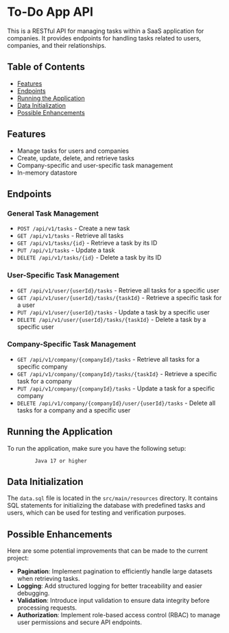 # To-Do App API

This is a RESTful API for managing tasks within a SaaS application for companies. It provides endpoints for handling tasks related to users, companies, and their relationships.

## Table of Contents
- [Features](#features)
- [Endpoints](#endpoints)
- [Running the Application](#running-the-application)
- [Data Initialization](#data-initialization)
- [Possible Enhancements](#possible-enhancements)

## Features
- Manage tasks for users and companies
- Create, update, delete, and retrieve tasks
- Company-specific and user-specific task management
- In-memory datastore 

## Endpoints

### General Task Management
- `POST /api/v1/tasks` - Create a new task
- `GET /api/v1/tasks` - Retrieve all tasks
- `GET /api/v1/tasks/{id}` - Retrieve a task by its ID
- `PUT /api/v1/tasks` - Update a task
- `DELETE /api/v1/tasks/{id}` - Delete a task by its ID

### User-Specific Task Management
- `GET /api/v1/user/{userId}/tasks` - Retrieve all tasks for a specific user
- `GET /api/v1/user/{userId}/tasks/{taskId}` - Retrieve a specific task for a user
- `PUT /api/v1/user/{userId}/tasks` - Update a task by a specific user
- `DELETE /api/v1/user/{userId}/tasks/{taskId}` - Delete a task by a specific user

### Company-Specific Task Management
- `GET /api/v1/company/{companyId}/tasks` - Retrieve all tasks for a specific company
- `GET /api/v1/company/{companyId}/tasks/{taskId}` - Retrieve a specific task for a company
- `PUT /api/v1/company/{companyId}/tasks` - Update a task for a specific company
- `DELETE /api/v1/company/{companyId}/user/{userId}/tasks` - Delete all tasks for a company and a specific user

## Running the Application
To run the application, make sure you have the following setup:
            
             Java 17 or higher
## Data Initialization
The `data.sql` file is located in the `src/main/resources` directory. It contains SQL statements for initializing the database with predefined tasks and users, which can be used for testing and verification purposes.
## Possible Enhancements

Here are some potential improvements that can be made to the current project:

- **Pagination**: Implement pagination to efficiently handle large datasets when retrieving tasks.
- **Logging**: Add structured logging for better traceability and easier debugging.
- **Validation**: Introduce input validation to ensure data integrity before processing requests.
- **Authorization**: Implement role-based access control (RBAC) to manage user permissions and secure API endpoints.

